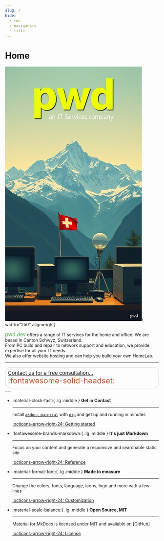 ```yaml
---
slug: /
hide:
  - toc
  - navigation
  - title
---
```

# Home

![Image title](images/aipwd4.jpeg){ width="250" align=right}

<span style="font-size: 1.2em; color:#4cae4f; ">pwd.dev</span> offers a range of IT services for the home and office. We are based in Canton Schwyz, Switzerland.  
From PC build and repair to network support and education, we provide expertise for all your IT needs.  
We also offer website hosting and can help you build your own HomeLab.
</span>

---
<span style="display: inline-block; font-size: 1.2em; padding: 0.5em; border: 1px solid #ccc; border-radius: 1em;">
    <a href="/about"">Contact us for a free consultation...</a>
    <a style="font-size: 1.5em; color:#c0583a; display: inline-block; vertical-align: middle;">:fontawesome-solid-headset:</a>
</span>
---

<div class="grid cards" markdown>

-   :material-clock-fast:{ .lg .middle } __Get in Contact__

    ---

    Install [`mkdocs-material`](#) with [`pip`](#) and get up
    and running in minutes

    [:octicons-arrow-right-24: Getting started](#)

-   :fontawesome-brands-markdown:{ .lg .middle } __It's just Markdown__

    ---

    Focus on your content and generate a responsive and searchable static site

    [:octicons-arrow-right-24: Reference](#)

-   :material-format-font:{ .lg .middle } __Made to measure__

    ---

    Change the colors, fonts, language, icons, logo and more with a few lines

    [:octicons-arrow-right-24: Customization](#)

-   :material-scale-balance:{ .lg .middle } __Open Source, MIT__

    ---

    Material for MkDocs is licensed under MIT and available on [GitHub]

    [:octicons-arrow-right-24: License](#)

</div>

